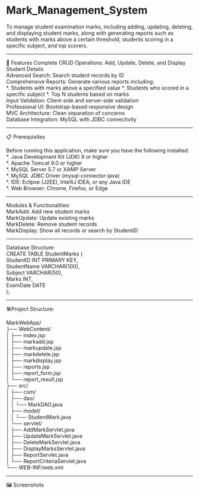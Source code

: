 # Mark_Management_System

To manage student examination marks, including adding, updating, deleting, and displaying student marks, along with generating reports such as students with marks above a certain threshold, students
scoring in a specific subject, and top scorers.

___

🚀 Features Complete CRUD Operations: Add, Update, Delete, and Display Student Details                    
Advanced Search: Search student records by ID                             
Comprehensive Reports: Generate various reports including:                                                 
    *. Students with marks above a specified value
    *. Students who scored in a specific subject
    *. Top N students based on marks                                                
Input Validation: Client-side and server-side validation                                                              
Professional UI: Bootstrap-based responsive design                                                                 
MVC Architecture: Clean separation of concerns                                                                       
Database Integration: MySQL with JDBC connectivity                                                            

_____

📋 Prerequisites

Before running this application, make sure you have the following installed:                               
*. Java Development Kit (JDK) 8 or higher                                  
*. Apache Tomcat 9.0 or higher                               
*. MySQL Server 5.7 or XAMP Server                                                  
*. MySQL JDBC Driver (mysql-connector-java)                                              
*. IDE: Eclipse (J2EE), IntelliJ IDEA, or any Java IDE                                                       
*. Web Browser: Chrome, Firefox, or Edge                                                                 

______

Modules & Functionalities:                                
MarkAdd: Add new student marks                               
MarkUpdate: Update existing marks                      
MarkDelete: Remove student records                              
MarkDisplay: Show all records or search by StudentID                                                           

_____

Database Structure:                             
CREATE TABLE StudentMarks (                            
StudentID INT PRIMARY KEY,                                 
StudentName VARCHAR(100),                                 
Subject VARCHAR(50),                                 
Marks INT,                                            
ExamDate DATE                                
);                                                  


______


🛠️Project Structure:

MarkWebApp/                           
├── WebContent/                         
│ ├── index.jsp                          
│ ├── markadd.jsp                                     
│ ├── markupdate.jsp                                    
│ ├── markdelete.jsp                                  
│ ├── markdisplay.jsp                                    
│ ├── reports.jsp                                               
│ ├── report_form.jsp                                   
│ └── report_result.jsp                                          
├── src/                                       
│ ├── com/                              
│ ├── dao/                                      
│ │ └── MarkDAO.java                                 
│ ├── model/                                         
│ │ └── StudentMark.java                                            
│ └── servlet/                                                                             
│ ├── AddMarkServlet.java                                                        
│ ├── UpdateMarkServlet.java                                     
│ ├── DeleteMarkServlet.java                                               
│ ├── DisplayMarksServlet.java                                                           
│ ├── ReportServlet.java                                                             
│ └── ReportCriteriaServlet.java                                                              
└── WEB-INF/web.xml                                                                                 

_______

🖼️ Screenshots


